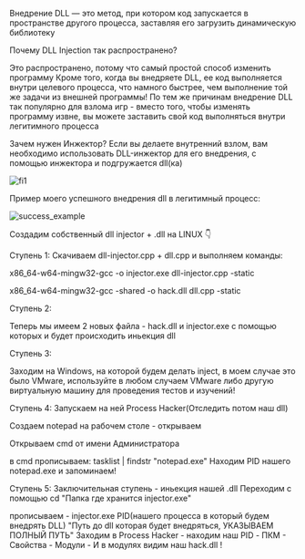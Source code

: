 Внедрение DLL — это метод, при котором код запускается в пространстве другого процесса, заставляя его загрузить динамическую библиотеку

Почему DLL Injection так распространено?

Это распространено, потому что самый простой способ изменить программу
Кроме того, когда вы внедряете DLL, ее код выполняется внутри целевого процесса, что намного быстрее, чем выполнение той же задачи из внешней программы!
По тем же причинам внедрение DLL так популярно для взлома игр - вместо того, чтобы изменять программу извне, вы можете заставить свой код выполняться внутри легитимного процесса

Зачем нужен Инжектор?
Если вы делаете внутренний взлом, вам необходимо использовать DLL-инжектор для его внедрения, с помощью инжектора и подгружается dll(ка)

![fi1](https://github.com/user-attachments/assets/189464dc-15c0-4cde-933d-7f3c602904a7)



  Пример моего успешного внедрения dll в легитимный процесс:



![success_example](https://github.com/user-attachments/assets/3a5588b0-0600-47de-b536-3a8773506ec1)


Создадим собственный dll injector + .dll на LINUX 👇

Ступень 1:
Скачиваем dll-injector.cpp + dll.cpp и выполняем команды:

x86_64-w64-mingw32-gcc -o injector.exe dll-injector.cpp -static

x86_64-w64-mingw32-gcc -shared -o hack.dll dll.cpp -static

Ступень 2:

Теперь мы имеем 2 новых файла - hack.dll и injector.exe
с помощью которых и будет происходить иньекция dll

Ступень 3:

Заходим на Windows, на которой будем делать inject, в моем случае это было VMware, используйте в любом случаем VMware либо другую виртуальную машину для проведения тестов и изучений!

Ступень 4:
Запускаем на ней Process Hacker(Отследить потом наш dll)

Создаем notepad на рабочем столе - открываем

Открываем cmd от имени Администратора

в cmd прописываем: tasklist | findstr "notepad.exe"
Находим PID нашего notepad.exe и запоминаем!

Ступень 5:
Заключительная ступень - иньекция нашей .dll
Переходим с помощью cd "Папка где хранится injector.exe"

прописываем - injector.exe PID(нашего процесса в который будем внедрять DLL) "Путь до dll которая будет внедряться, УКАЗЫВАЕМ ПОЛНЫЙ ПУТЬ"
Заходим в Process Hacker - находим наш PID - ПКМ - Свойства - Модули - И в модулях видим наш hack.dll !

